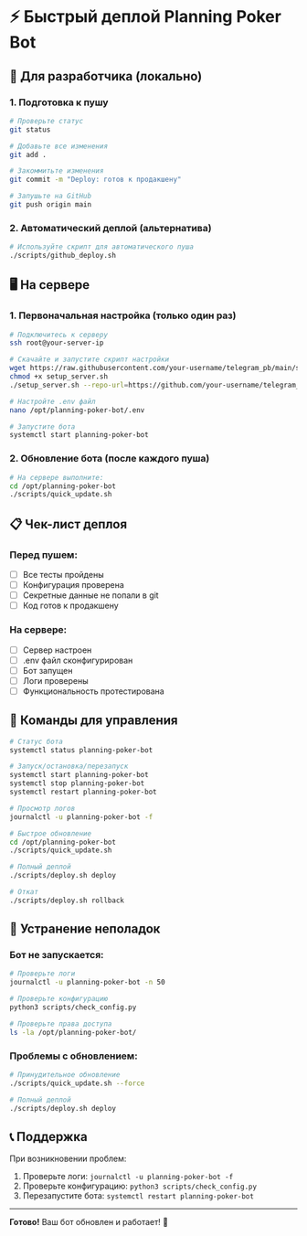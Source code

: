 # ⚡ Быстрый деплой Planning Poker Bot

## 🚀 Для разработчика (локально)

### 1. Подготовка к пушу

```bash
# Проверьте статус
git status

# Добавьте все изменения
git add .

# Закоммитьте изменения
git commit -m "Deploy: готов к продакшену"

# Запушьте на GitHub
git push origin main
```

### 2. Автоматический деплой (альтернатива)

```bash
# Используйте скрипт для автоматического пуша
./scripts/github_deploy.sh
```

## 🖥 На сервере

### 1. Первоначальная настройка (только один раз)

```bash
# Подключитесь к серверу
ssh root@your-server-ip

# Скачайте и запустите скрипт настройки
wget https://raw.githubusercontent.com/your-username/telegram_pb/main/scripts/setup_server.sh
chmod +x setup_server.sh
./setup_server.sh --repo-url=https://github.com/your-username/telegram_pb.git

# Настройте .env файл
nano /opt/planning-poker-bot/.env

# Запустите бота
systemctl start planning-poker-bot
```

### 2. Обновление бота (после каждого пуша)

```bash
# На сервере выполните:
cd /opt/planning-poker-bot
./scripts/quick_update.sh
```

## 📋 Чек-лист деплоя

### Перед пушем:
- [ ] Все тесты пройдены
- [ ] Конфигурация проверена
- [ ] Секретные данные не попали в git
- [ ] Код готов к продакшену

### На сервере:
- [ ] Сервер настроен
- [ ] .env файл сконфигурирован
- [ ] Бот запущен
- [ ] Логи проверены
- [ ] Функциональность протестирована

## 🔧 Команды для управления

```bash
# Статус бота
systemctl status planning-poker-bot

# Запуск/остановка/перезапуск
systemctl start planning-poker-bot
systemctl stop planning-poker-bot
systemctl restart planning-poker-bot

# Просмотр логов
journalctl -u planning-poker-bot -f

# Быстрое обновление
cd /opt/planning-poker-bot
./scripts/quick_update.sh

# Полный деплой
./scripts/deploy.sh deploy

# Откат
./scripts/deploy.sh rollback
```

## 🚨 Устранение неполадок

### Бот не запускается:
```bash
# Проверьте логи
journalctl -u planning-poker-bot -n 50

# Проверьте конфигурацию
python3 scripts/check_config.py

# Проверьте права доступа
ls -la /opt/planning-poker-bot/
```

### Проблемы с обновлением:
```bash
# Принудительное обновление
./scripts/quick_update.sh --force

# Полный деплой
./scripts/deploy.sh deploy
```

## 📞 Поддержка

При возникновении проблем:
1. Проверьте логи: `journalctl -u planning-poker-bot -f`
2. Проверьте конфигурацию: `python3 scripts/check_config.py`
3. Перезапустите бота: `systemctl restart planning-poker-bot`

---

**Готово!** Ваш бот обновлен и работает! 🎉
